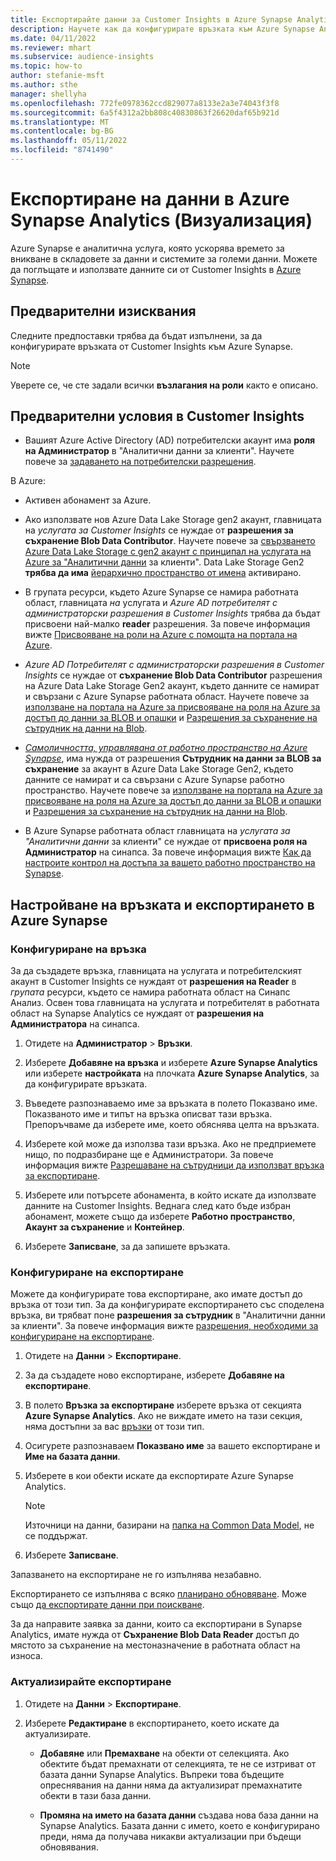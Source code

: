 ```yaml
---
title: Експортирайте данни за Customer Insights в Azure Synapse Analytics
description: Научете как да конфигурирате връзката към Azure Synapse Analytics.
ms.date: 04/11/2022
ms.reviewer: mhart
ms.subservice: audience-insights
ms.topic: how-to
author: stefanie-msft
ms.author: sthe
manager: shellyha
ms.openlocfilehash: 772fe0978362ccd829077a8133e2a3e74043f3f8
ms.sourcegitcommit: 6a5f4312a2bb808c40830863f26620daf65b921d
ms.translationtype: MT
ms.contentlocale: bg-BG
ms.lasthandoff: 05/11/2022
ms.locfileid: "8741490"
---
```

# <a name="export-data-to-azure-synapse-analytics-preview"></a>Експортиране на данни в Azure Synapse Analytics (Визуализация)

Azure Synapse е аналитична услуга, която ускорява времето за вникване в складовете за данни и системите за големи данни. Можете да поглъщате и използвате данните си от Customer Insights в [Azure Synapse](/azure/synapse-analytics/overview-what-is).

## <a name="prerequisites"></a>Предварителни изисквания

Следните предпоставки трябва да бъдат изпълнени, за да конфигурирате връзката от Customer Insights към Azure Synapse.

> [!NOTE]
> Уверете се, че сте задали всички **възлагания на роли** както е описано.  

## <a name="prerequisites-in-customer-insights"></a>Предварителни условия в Customer Insights

* Вашият Azure Active Directory (AD) потребителски акаунт има **роля на Администратор** в "Аналитични данни за клиенти". Научете повече за [задаването на потребителски разрешения](permissions.md#assign-roles-and-permissions).

В Azure: 

- Активен абонамент за Azure.

- Ако използвате нов Azure Data Lake Storage gen2 акаунт, главницата на *услугата за Customer Insights* се нуждае от **разрешения за съхранение Blob Data Contributor**. Научете повече за [свързването Azure Data Lake Storage с gen2 акаунт с принципал на услугата на Azure за "Аналитични данни](connect-service-principal.md) за клиенти". Data Lake Storage Gen2 **трябва да има** [ йерархично пространство от имена](/azure/storage/blobs/data-lake-storage-namespace) активирано.

- В групата ресурси, където Azure Synapse се намира работната област, главницата *на* услугата и *Azure AD потребителят с администраторски разрешения в Customer Insights* трябва да бъдат присвоени най-малко **reader** разрешения. За повече информация вижте [Присвояване на роли на Azure с помощта на портала на Azure](/azure/role-based-access-control/role-assignments-portal).

- *Azure AD Потребителят с администраторски разрешения в Customer Insights* се нуждае от **съхранение Blob Data Contributor** разрешения на Azure Data Lake Storage Gen2 акаунт, където данните се намират и свързани с Azure Synapse работната област. Научете повече за [използване на портала на Azure за присвояване на роля на Azure за достъп до данни за BLOB и опашки](/azure/storage/common/storage-auth-aad-rbac-portal) и [Разрешения за съхранение на сътрудник на данни на Blob](/azure/role-based-access-control/built-in-roles#storage-blob-data-contributor).

- *[Самоличността, управлявана от работно пространство на Azure Synapse](/azure/synapse-analytics/security/synapse-workspace-managed-identity)*, има нужда от разрешения **Сътрудник на данни за BLOB за съхранение** за акаунт в Azure Data Lake Storage Gen2, където данните се намират и са свързани с Azure Synapse работно пространство. Научете повече за [използване на портала на Azure за присвояване на роля на Azure за достъп до данни за BLOB и опашки](/azure/storage/common/storage-auth-aad-rbac-portal) и [Разрешения за съхранение на сътрудник на данни на Blob](/azure/role-based-access-control/built-in-roles#storage-blob-data-contributor).

- В Azure Synapse работната област главницата на *услугата за "Аналитични данни* за клиенти" се нуждае от **присвоена роля на Администратор** на синапса. За повече информация вижте [Как да настроите контрол на достъпа за вашето работно пространство на Synapse](/azure/synapse-analytics/security/how-to-set-up-access-control).

## <a name="set-up-the-connection-and-export-to-azure-synapse"></a>Настройване на връзката и експортирането в Azure Synapse

### <a name="configure-a-connection"></a>Конфигуриране на връзка

За да създадете връзка, главницата на услугата и потребителският акаунт в Customer Insights се нуждаят от **разрешения на Reader** в *групата* ресурси, където се намира работната област на Синапс Анализ. Освен това главницата на услугата и потребителят в работната област на Synapse Analytics се нуждаят от **разрешения на Администратора** на синапса. 

1. Отидете на **Администратор** > **Връзки**.

1. Изберете **Добавяне на връзка** и изберете **Azure Synapse Analytics** или изберете **настройката** на плочката **Azure Synapse Analytics**, за да конфигурирате връзката.

1. Въведете разпознаваемо име за връзката в полето Показвано име. Показваното име и типът на връзка описват тази връзка. Препоръчваме да изберете име, което обяснява целта на връзката.

1. Изберете кой може да използва тази връзка. Ако не предприемете нищо, по подразбиране ще е Администратори. За повече информация вижте [Разрешаване на сътрудници да използват връзка за експортиране](connections.md#allow-contributors-to-use-a-connection-for-exports).

1. Изберете или потърсете абонамента, в който искате да използвате данните на Customer Insights. Веднага след като бъде избран абонамент, можете също да изберете **Работно пространство**, **Акаунт за съхранение** и **Контейнер**.

1. Изберете **Записване**, за да запишете връзката.

### <a name="configure-an-export"></a>Конфигуриране на експортиране

Можете да конфигурирате това експортиране, ако имате достъп до връзка от този тип. За да конфигурирате експортирането със споделена връзка, ви трябват поне **разрешения за сътрудник** в "Аналитични данни за клиенти". За повече информация вижте [разрешения, необходими за конфигуриране на експортиране](export-destinations.md#set-up-a-new-export).

1. Отидете на **Данни** > **Експортиране**.

1. За да създадете ново експортиране, изберете **Добавяне на експортиране**.

1. В полето **Връзка за експортиране** изберете връзка от секцията **Azure Synapse Analytics**. Ако не виждате името на тази секция, няма достъпни за вас [връзки](connections.md) от този тип.

1. Осигурете разпознаваем **Показвано име** за вашето експортиране и **Име на базата данни**.

1. Изберете в кои обекти искате да експортирате Azure Synapse Analytics.
   > [!NOTE]
   > Източници на данни, базирани на [папка на Common Data Model](connect-common-data-model.md), не се поддържат.

2. Изберете **Записване**.

Запазването на експортиране не го изпълнява незабавно.

Експортирането се изпълнява с всяко [планирано обновяване](system.md#schedule-tab). Може също [да експортирате данни при поискване](export-destinations.md#run-exports-on-demand).

За да направите заявка за данни, които са експортирани в Synapse Analytics, имате нужда от **Съхранение Blob Data Reader** достъп до мястото за съхранение на местоназначение в работната област на износа. 

### <a name="update-an-export"></a>Актуализирайте експортиране

1. Отидете на **Данни** > **Експортиране**.

1. Изберете **Редактиране** в експортирането, което искате да актуализирате.

   - **Добавяне** или **Премахване** на обекти от селекцията. Ако обектите бъдат премахнати от селекцията, те не се изтриват от базата данни Synapse Analytics. Въпреки това бъдещите опреснявания на данни няма да актуализират премахнатите обекти в тази база данни.

   - **Промяна на името на базата данни** създава нова база данни на Synapse Analytics. Базата данни с името, което е конфигурирано преди, няма да получава никакви актуализации при бъдещи обновявания.
